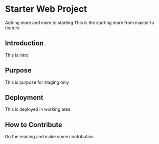 # Starter Web Project
Adding more and more to starting
This is the starting
more from master to feature
## Introduction
This is intro
## Purpose
This is purpose for staging only
## Deployment
This is deployed in working area
## How to Contribute
Do the reading and make some contribution
